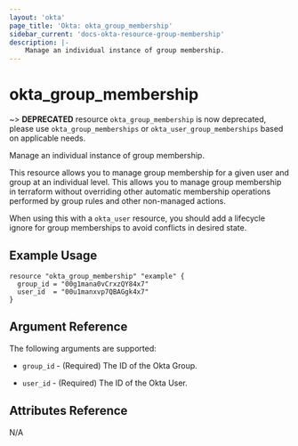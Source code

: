 ```yaml
---
layout: 'okta' 
page_title: 'Okta: okta_group_membership' 
sidebar_current: 'docs-okta-resource-group-membership'
description: |- 
    Manage an individual instance of group membership.
---
```


# okta_group_membership

~> **DEPRECATED** resource `okta_group_membership` is now deprecated, please use `okta_group_memberships` or `okta_user_group_memberships` based on applicable needs.

Manage an individual instance of group membership.

This resource allows you to manage group membership for a given user and group at an individual level. This allows you
to manage group membership in terraform without overriding other automatic membership operations performed by group
rules and other non-managed actions.

When using this with a `okta_user` resource, you should add a lifecycle ignore for group memberships to avoid conflicts
in desired state.

## Example Usage

```hcl
resource "okta_group_membership" "example" {
  group_id = "00g1mana0vCrxzQY84x7"
  user_id  = "00u1manxvp7QBAGgk4x7"
}
```

## Argument Reference

The following arguments are supported:

- `group_id` - (Required) The ID of the Okta Group.

- `user_id` - (Required) The ID of the Okta User.

## Attributes Reference

N/A
